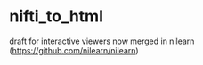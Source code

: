 # nifti_to_html

draft for interactive viewers now merged in nilearn (https://github.com/nilearn/nilearn)
